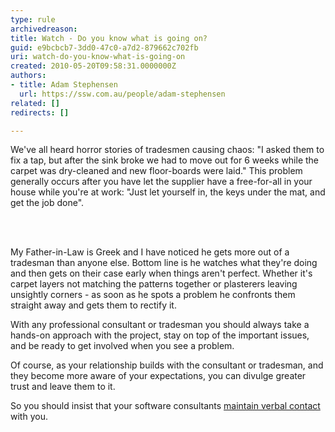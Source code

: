 ```yaml
---
type: rule
archivedreason: 
title: Watch - Do you know what is going on?
guid: e9bcbcb7-3dd0-47c0-a7d2-879662c702fb
uri: watch-do-you-know-what-is-going-on
created: 2010-05-20T09:58:31.0000000Z
authors:
- title: Adam Stephensen
  url: https://ssw.com.au/people/adam-stephensen
related: []
redirects: []

---
```



We've all heard horror stories of tradesmen causing chaos&#58; &quot;I asked them to fix a tap, but after the sink broke we had to move out for 6 weeks while the carpet was dry-cleaned and new floor-boards were laid.&quot; This problem generally occurs after you have let the supplier have a free-for-all in your house while you're at work&#58; &quot;Just let yourself in, the keys under the mat, and get the job done&quot;. 

<br><excerpt class='endintro'></excerpt><br>

  <p>My Father-in-Law is Greek and I have noticed he gets more out of a tradesman than anyone else. Bottom line is he watches what they're doing and then gets on their case early when things aren't perfect. Whether it's carpet layers not matching the patterns together or plasterers leaving unsightly corners - as soon as he spots a problem he confronts them straight away and gets them to rectify it. </p>
<p>With any professional consultant or tradesman you should always take a hands-on approach with the project, stay on top of the important issues, and be ready to get involved when you see a problem. </p>
<p>Of course, as your relationship builds with the consultant or tradesman, and they become more aware of your expectations, you can divulge greater trust and leave them to it. </p>
<p>So you should insist that your software consultants <a href="http&#58;//www.ssw.com.au/ssw/Standards/Rules/RulestoSuccessfulProjects.aspx#verbalcontact">maintain verbal contact</a> with you.</p>



